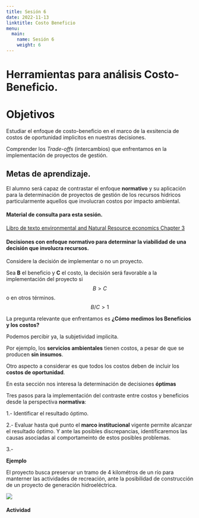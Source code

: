 ```yaml
---
title: Sesión 6
date: 2022-11-13
linktitle: Costo Beneficio
menu:
  main:
    name: Sesión 6
    weight: 6
---
```



# Herramientas para análisis Costo-Beneficio.


# Objetivos

Estudiar el enfoque de costo-beneficio en el marco de la exsitencia de costos de oportunidad implicitos en nuestras decisiones. 

Comprender los *Trade-offs*  (intercambios) que enfrentamos en la implementación de proyectos de gestión.


## Metas de aprendizaje.

El alumno será capaz de contrastar el enfoque **normativo** y su aplicación para la determinación de proyectos de gestión de los recursos hidricos particularmente aquellos que involucran costos por impacto ambiental.

#### Material de consulta para esta sesión. 

[Libro de texto environmental and Natural Resource economics Chapter 3 ](https://drive.google.com/file/d/1HpZvL-QDVMFYw7AGbB6PrsEMRXosY2va/view?usp=sharing)

#### Decisiones con enfoque normativo para determinar la viabilidad de una decisión que involucra recursos.

Considere la decisión de implementar o no un proyecto. 

Sea **B** el beneficio y **C** el costo, la decisión será favorable a la implementación del proyecto si $$B>C$$ o en otros términos.  $$B/C>1$$


La pregunta relevante que enfrentamos es **¿Cómo medimos los Beneficios y los costos?**

Podemos percibir ya, la subjetividad implicita.  

Por ejemplo, los **servicios ambientales** tienen costos, a pesar de que se producen **sin insumos**.

Otro aspecto a considerar es que todos los costos deben de incluir los **costos de oportunidad**.

En esta sección nos interesa la determinación de decisiones **óptimas**



Tres pasos para la implementación del contraste entre costos y beneficios desde la perspectiva **normativa**:


1.- Identificar el resultado óptimo.

2.- Evaluar hasta qué punto el **marco institucional** vigente permite alcanzar el resultado óptimo.  Y ante las posibles discrepancias, identificaremos las causas asociadas al comportameinto de estos posibles problemas. 

3.-



**Ejemplo**

El proyecto busca preservar un tramo de 4 kilométros de un río para manterner las actividades de recreación, ante la posibilidad de construcción de un proyecto de generación hidroeléctrica.




![](/img/costo-bene.jpg)

#### Actividad 


  



